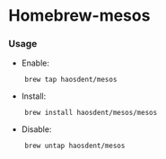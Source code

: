 # Homebrew-mesos
### Usage
- Enable:
```
    brew tap haosdent/mesos
```

- Install:
```
    brew install haosdent/mesos/mesos
```

- Disable:
```
    brew untap haosdent/mesos
```
